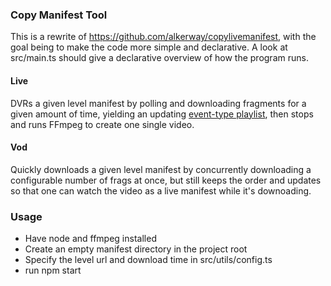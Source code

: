 ### Copy Manifest Tool

This is a rewrite of https://github.com/alkerway/copylivemanifest, with the goal being to make the code more simple and declarative. A look at src/main.ts should give a declarative overview of how the program runs.

#### Live

DVRs a given level manifest by polling and downloading fragments for a given amount of time, yielding an updating 
[event-type playlist](https://developer.apple.com/documentation/http_live_streaming/example_playlists_for_http_live_streaming/event_playlist_construction),
then stops and runs FFmpeg to create one single video.

#### Vod

Quickly downloads a given level manifest by concurrently downloading a configurable number of frags at once,
but still keeps the order and updates so that one can watch the video as a live manifest while it's downoading.

### Usage

* Have node and ffmpeg installed
* Create an empty manifest directory in the project root
* Specify the level url and download time in src/utils/config.ts
* run npm start
